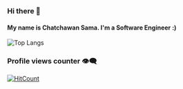 ### Hi there 👋
#### My name is Chatchawan Sama. I'm a Software Engineer :)
![Top Langs](https://github-readme-stats.vercel.app/api/top-langs/?username=ChatchawanSama&layout=compact)

### Profile views counter 👁️‍🗨️
[![HitCount](https://hits.dwyl.com/ChatchawanSama/ChatchawanSama.svg?style=flat-square)](http://hits.dwyl.com/ChatchawanSama/ChatchawanSama)

<!--
**ChatchawanSama/ChatchawanSama** is a ✨ _special_ ✨ repository because its `README.md` (this file) appears on your GitHub profile.

Here are some ideas to get you started:

- 🔭 I’m currently working on ...
- 🌱 I’m currently learning ...
- 👯 I’m looking to collaborate on ...
- 🤔 I’m looking for help with ...
- 💬 Ask me about ...
- 📫 How to reach me: ...
- 😄 Pronouns: ...
- ⚡ Fun fact: ...
-->
